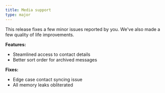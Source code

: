 ```yaml
---
title: Media support
type: major
---
```


This release fixes a few minor issues reported by you. We've also made a few quality of life improvements.

**Features:**

* Steamlined access to contact details
* Better sort order for archived messages

**Fixes:**

* Edge case contact syncing issue
* All memory leaks obliterated
